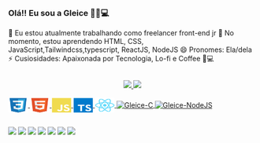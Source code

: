### Olá!! Eu sou a Gleice 👩‍💻💻

<!--
**gleicebsouza/gleicebsouza** is a ✨ _special_ ✨ repository because its `README.md` (this file) appears on your GitHub profile.
linguagens:
  <img align="center" alt="Gleice-Python" height="30" width="40" src="https://raw.githubusercontent.com/devicons/devicon/master/icons/python/python-original.svg">
  <img align="center" alt="Gleice-Tailwindcss" height="30" width="40" src="https://cdn.jsdelivr.net/gh/devicons/devicon/icons/tailwindcss/tailwindcss-original-wordmark.svg" />
  <img  align="center" alt="Gleice-GraphQL" height="30" width="40" src="https://cdn.jsdelivr.net/gh/devicons/devicon/icons/graphql/graphql-plain.svg" />
    <img align="center" alt="Gleice-Oracle" height="30" width="40" src="https://cdn.jsdelivr.net/gh/devicons/devicon/icons/oracle/oracle-original.svg" />
  <img align="right" alt="Rafa-pic" height="150" style="border-radius:50px;" src="https://media.discordapp.net/attachments/639956127056134178/890373478988013628/Publicacoes_Instagram_1_1.png?width=676&height=676">
![Snake animation](https://github.com/rafaballerini/rafaballerini/blob/output/github-contribution-grid-snake.svg)  
-->


🔭 Eu estou atualmente trabalhando como freelancer front-end jr
🌱 No momento, estou aprendendo HTML, CSS, JavaScript,Tailwindcss,typescript, ReactJS, NodeJS
😄 Pronomes: Ela/dela
⚡ Cusiosidades: Apaixonada por Tecnologia, Lo-fi e Coffee 💜💻
##

<div align="center">
  <a href="https://github.com/gleicebsouza">
  <img height="150em" src="https://github-readme-stats.vercel.app/api?username=gleicebsouza&show_icons=true&theme=radical&include_all_commits=true&count_private=true"/>
  <img height="150em" src="https://github-readme-stats.vercel.app/api/top-langs/?username=gleicebsouza&layout=compact&langs_count=7&theme=radical"/>
</div>
<div style="display: inline_block"><br>
  <img align="center" alt="Gleice-CSS" height="30" width="40" src="https://raw.githubusercontent.com/devicons/devicon/master/icons/css3/css3-original.svg">
  <img align="center" alt="Gleice-HTML" height="30" width="40" src="https://raw.githubusercontent.com/devicons/devicon/master/icons/html5/html5-original.svg">
  <img align="center" alt="Gleice-Js" height="30" width="40" src="https://raw.githubusercontent.com/devicons/devicon/master/icons/javascript/javascript-plain.svg">
  <img align="center" alt="Gleice-Ty" height="30" width="40" src="https://raw.githubusercontent.com/devicons/devicon/master/icons/typescript/typescript-plain.svg">
  <img align="center" alt="Gleice-ReactJS" height="30" width="40" src="https://raw.githubusercontent.com/devicons/devicon/master/icons/react/react-original.svg">
  <img align="center" alt="Gleice-C" height="30" width="40" src="https://cdn.jsdelivr.net/gh/devicons/devicon/icons/c/c-original.svg" />
  <img align="center" alt="Gleice-NodeJS" height="30" width="40" src="https://cdn.jsdelivr.net/gh/devicons/devicon/icons/nodejs/nodejs-original.svg" />
</div>

##

<div> 
  <a href="https://instagram.com/_gleicebsouza" target="_blank"><img src="https://img.shields.io/badge/-Instagram-%23E4405F?style=for-the-badge&logo=instagram&logoColor=white" target="_blank"></a>
 	<a href="https://www.twitch.tv/gleicebsouza" target="_blank"><img src="https://img.shields.io/badge/Twitch-9146FF?style=for-the-badge&logo=twitch&logoColor=white" target="_blank"></a>
 <a href="https://discord.gg/URvVJSkC" target="_blank"><img src="https://img.shields.io/badge/Discord-7289DA?style=for-the-badge&logo=discord&logoColor=white" target="_blank"></a> 
  <a href = "mailto:gleice_bsouza@hotmail.com"><img src="https://img.shields.io/badge/-Gmail-%23333?style=for-the-badge&logo=gmail&logoColor=white" target="_blank"></a>
  <a href="https://www.linkedin.com/in/gleicebsouza/" target="_blank"><img src="https://img.shields.io/badge/-LinkedIn-%230077B5?style=for-the-badge&logo=linkedin&logoColor=white" target="_blank"></a> 
 <a href="https://wa.me/5533999206326" target="_blank"> <img src="https://img.shields.io/badge/WhatsApp-25D366?style=for-the-badge&logo=whatsapp&logoColor=white" target="_blank"></a> 
  <a href="https://t.me/gleicebsouza" target="_blank"><img src="https://img.shields.io/badge/Telegram-2CA5E0?style=for-the-badge&logo=telegram&logoColor=white" target="_blank"></a> 
 
</div>
